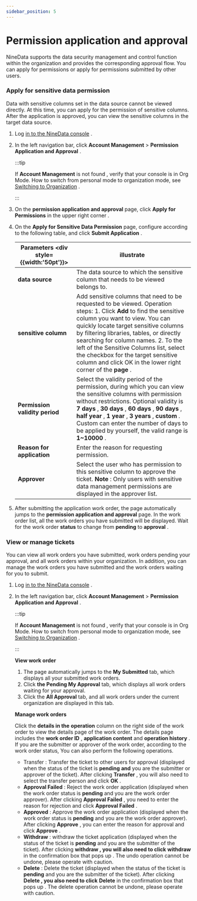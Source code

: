 ```yaml
---
sidebar_position: 5
---
```


# Permission application and approval

NineData supports the data security management and control function within the organization and provides the corresponding approval flow. You can apply for permissions or apply for permissions submitted by other users.

### Apply for sensitive data permission

Data with sensitive columns set in the data source cannot be viewed directly. At this time, you can apply for the permission of sensitive columns. After the application is approved, you can view the sensitive columns in the target data source.

1. Log [in to the NineData console](https://translate.google.com/website?sl=auto&tl=en&hl=ja&client=webapp&u=https://console.ninedata.cloud) .

2. In the left navigation bar, click **Account Management** > **Permission Application and Approval** .

   :::tip

   If **Account Management** is not found , verify that your console is in Org Mode. How to switch from personal mode to organization mode, see [Switching to Organization](https://github-com.translate.goog/9z-ghj/Docs/blob/v1_0_0/docs/account/manage_organization.md?_x_tr_sl=auto&_x_tr_tl=en&_x_tr_hl=ja&_x_tr_pto=wapp#切换到组织) .

   :::

3. On the **permission application and approval** page, click **Apply for Permissions** in the upper right corner .

4. On the **Apply for Sensitive Data Permission** page, configure according to the following table, and click **Submit Application** .

   | Parameters <div style={{width:'50pt'}}> | illustrate                                                   |
   | --------------------------------------- | ------------------------------------------------------------ |
   | **data source**                         | The data source to which the sensitive column that needs to be viewed belongs to. |
   | **sensitive column**                    | Add sensitive columns that need to be requested to be viewed. Operation steps: 1. Click **Add** to find the sensitive column you want to view. You can quickly locate target sensitive columns by filtering libraries, tables, or directly searching for column names. 2. To the left of the Sensitive Columns list, select the checkbox for the target sensitive column and click OK in the lower right corner of the **page** . |
   | **Permission validity period**          | Select the validity period of the permission, during which you can view the sensitive columns with permission without restrictions. Optional validity is **7 days** , **30 days** , **60 days** , **90 days** , **half year** , **1 year** , **3 years** , **custom** . Custom can enter the number of days to be applied by yourself, the valid range is **1~10000** . |
   | **Reason for application**              | Enter the reason for requesting permission.                  |
   | **Approver**                            | Select the user who has permission to this sensitive column to approve the ticket. **Note** : Only users with sensitive data management permissions are displayed in the approver list. |

5. After submitting the application work order, the page automatically jumps to the **permission application and approval** page. In the work order list, all the work orders you have submitted will be displayed. Wait for the work order **status** to change from **pending** to **approval** .

### View or manage tickets

You can view all work orders you have submitted, work orders pending your approval, and all work orders within your organization. In addition, you can manage the work orders you have submitted and the work orders waiting for you to submit.

1. Log [in to the NineData console](https://translate.google.com/website?sl=auto&tl=en&hl=ja&client=webapp&u=https://console.ninedata.cloud) .

2. In the left navigation bar, click **Account Management** > **Permission Application and Approval** .

   :::tip

   If **Account Management** is not found , verify that your console is in Org Mode. How to switch from personal mode to organization mode, see [Switching to Organization](https://github-com.translate.goog/9z-ghj/Docs/blob/v1_0_0/docs/account/manage_organization.md?_x_tr_sl=auto&_x_tr_tl=en&_x_tr_hl=ja&_x_tr_pto=wapp#切换到组织) .

   :::

   **View work order**

   1. The page automatically jumps to the **My Submitted** tab, which displays all your submitted work orders.
   2. Click **the Pending My Approval** tab, which displays all work orders waiting for your approval.
   3. Click the **All Approval** tab, and all work orders under the current organization are displayed in this tab.

   **Manage work orders**

   Click the **details in the** **operation** column on the right side of the work order to view the details page of the work order. The details page includes the **work order ID** , **application content** and **operation history** . If you are the submitter or approver of the work order, according to the work order status, You can also perform the following operations.

   - Transfer : Transfer the ticket to other users for approval (displayed when the status of the ticket is **pending** **and** you are the submitter or approver of the ticket). After clicking **Transfer** , you will also need to select the transfer person and click **OK** .
   - **Approval Failed** : Reject the work order application (displayed when the work order status is **pending** and you are the work order approver). After clicking **Approval Failed** , you need to enter the reason for rejection and click **Approval Failed** .
   - **Approved** : Approve the work order application (displayed when the work order status is **pending** and you are the work order approver). After clicking **Approve** , you can enter the reason for approval and click **Approve** .
   - **Withdraw** : withdraw the ticket application (displayed when the status of the ticket is **pending** and you are the submitter of the ticket). After clicking **withdraw , you will also need to click** **withdraw** in the confirmation box that pops up . The undo operation cannot be undone, please operate with caution.
   - **Delete** : Delete the ticket (displayed when the status of the ticket is **pending** and you are the submitter of the ticket). After clicking **Delete , you also need to click** **Delete** in the confirmation box that pops up . The delete operation cannot be undone, please operate with caution.